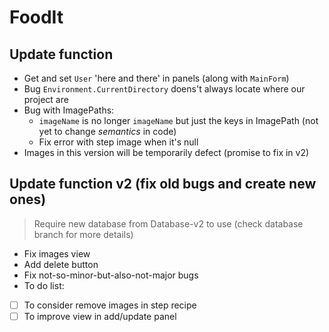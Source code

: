 # FoodIt
## Update function
- Get and set `User` 'here and there' in panels (along with `MainForm`)
- Bug `Environment.CurrentDirectory` doens't always locate where our project are
- Bug with ImagePaths:
  - `imageName` is no longer `imageName` but just the keys in ImagePath (not yet to change *semantics* in code) 
  - Fix error with step image when it's null
- Images in this version will be temporarily defect (promise to fix in v2)
## Update function v2 (fix old bugs and create new ones)
> Require new database from Database-v2 to use (check database branch for more details)
- Fix images view
- Add delete button
- Fix not-so-minor-but-also-not-major bugs
- To do list:
- [ ] To consider remove images in step recipe
- [ ] To improve view in add/update panel
